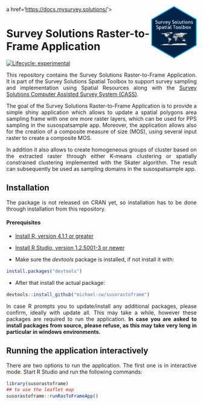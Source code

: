 
<!-- README.md is generated from README.Rmd. Please edit that file -->

a
href=‘<https://docs.mysurvey.solutions/>’\><img src="man/img/susospatial.png" align="right" height="139"/></a>

# Survey Solutions Raster-to-Frame Application

<!-- badges: start -->

[![Lifecycle:
experimental](https://img.shields.io/badge/lifecycle-experimental-orange.svg)](https://lifecycle.r-lib.org/articles/stages.html#experimental)
<!-- badges: end -->

<div align="justify">

This repository contains the Survey Solutions Raster-to-Frame
Application. It is part of the Survey Solutions Spatial Toolbox to
support survey sampling and implementation using Spatial Resources along
with the [Survey Solutions Computer Assisted Survey System
(CASS)](https://mysurvey.solutions/en/).

The goal of the Survey Solutions Raster-to-Frame Application is to
provide a simple shiny application which allows to update a spatial
polygons area sampling frame with one ore more raster layers, which can
be used for PPS sampling in the susospatsample app. Moreover, the
application allows also for the creation of a composite measure of size
(MOS), using several input raster to create a composite MOS.

In addition it also allows to create homogeneous groups of cluster based
on the extracted raster through either K-means clustering or spatially
constrained clustering implemented with the Skater algorithm. The result
can subsequently be used as sampling domains in the susospatsample app.

## Installation

The package is not released on CRAN yet, so installation has to be done
through installation from this repository.

#### Prerequisites

- [Install R, version 4.1.1 or
  greater](https://cran.r-project.org/mirrors.html)

- [Install R Studio, version 1.2.5001-3 or
  newer](https://posit.co/download/rstudio-desktop/)

- Make sure the *devtools* package is installed, if not install it with:

``` r
install.packages("devtools")
```

- After that install the actual package:

``` r
devtools::install_github("michael-cw/susorastoframe")
```

In case R prompts you to update/install any additional packages, please
confirm, ideally with update all. This may take a while, however these
packages are required to run the application. **In case you are asked to
install packages from source, please refuse, as this may take very long
in particular in windows environments.**

## Running the application interactively

There are two options to run the application. The first one is in
interactive mode. Start R Studio and run the following commands:

``` r
library(susorastoframe)
## to use the leaflet map
susorastoframe::runRasToFrameApp()
```

</div>
